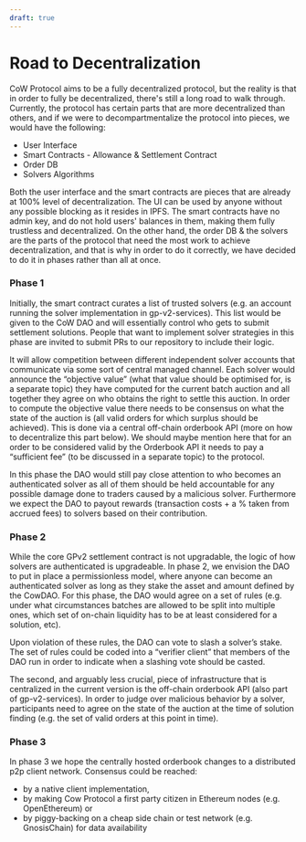 ```yaml
---
draft: true
---
```


# Road to Decentralization

CoW Protocol aims to be a fully decentralized protocol, but the reality is that in order to fully be decentralized, there's still a long road to walk through. Currently, the protocol has certain parts that are more decentralized than others, and if we were to decompartmentalize the protocol into pieces, we would have the following:

- User Interface
- Smart Contracts - Allowance & Settlement Contract
- Order DB
- Solvers Algorithms

Both the user interface and the smart contracts are pieces that are already at 100% level of decentralization. The UI can be used by anyone without any possible blocking as it resides in IPFS. The smart contracts have no admin key, and do not hold users' balances in them, making them fully trustless and decentralized. On the other hand, the order DB & the solvers are the parts of the protocol that need the most work to achieve decentralization, and that is why in order to do it correctly, we have decided to do it in phases rather than all at once.

### Phase 1

Initially, the smart contract curates a list of trusted solvers (e.g. an account running the solver implementation in gp-v2-services). This list would be given to the CoW DAO and will essentially control who gets to submit settlement solutions. People that want to implement solver strategies in this phase are invited to submit PRs to our repository to include their logic.

It will allow competition between different independent solver accounts that communicate via some sort of central managed channel. Each solver would announce the “objective value” (what that value should be optimised for, is a separate topic) they have computed for the current batch auction and all together they agree on who obtains the right to settle this auction. In order to compute the objective value there needs to be consensus on what the state of the auction is (all valid orders for which surplus should be achieved). This is done via a central off-chain orderbook API (more on how to decentralize this part below). We should maybe mention here that for an order to be considered valid by the Orderbook API it needs to pay a “sufficient fee” (to be discussed in a separate topic) to the protocol.

In this phase the DAO would still pay close attention to who becomes an authenticated solver as all of them should be held accountable for any possible damage done to traders caused by a malicious solver. Furthermore we expect the DAO to payout rewards (transaction costs + a % taken from accrued fees) to solvers based on their contribution.

### Phase 2

While the core GPv2 settlement contract is not upgradable, the logic of how solvers are authenticated is upgradeable. In phase 2, we envision the DAO to put in place a permissionless model, where anyone can become an authenticated solver as long as they stake the asset and amount defined by the CowDAO. For this phase, the DAO would agree on a set of rules (e.g. under what circumstances batches are allowed to be split into multiple ones, which set of on-chain liquidity has to be at least considered for a solution, etc).

Upon violation of these rules, the DAO can vote to slash a solver’s stake. The set of rules could be coded into a “verifier client” that members of the DAO run in order to indicate when a slashing vote should be casted.

The second, and arguably less crucial, piece of infrastructure that is centralized in the current version is the off-chain orderbook API (also part of gp-v2-services). In order to judge over malicious behavior by a solver, participants need to agree on the state of the auction at the time of solution finding (e.g. the set of valid orders at this point in time).

### Phase 3

In phase 3 we hope the centrally hosted orderbook changes to a distributed p2p client network. Consensus could be reached:

- by a native client implementation,
- by making Cow Protocol a first party citizen in Ethereum nodes (e.g. OpenEthereum) or
- by piggy-backing on a cheap side chain or test network (e.g. GnosisChain) for data availability
